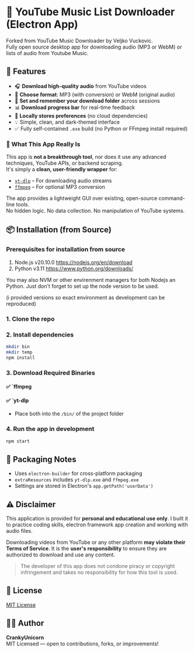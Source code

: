 # 🎵 YouTube Music List Downloader (Electron App)
    
Forked from YouTube Music Downloader by Veljko Vuckovic.  
Fully open source desktop app for downloading audio (MP3 or WebM) or lists of audio from Youtube Music.


## 🚀 Features

- 🎧 **Download high-quality audio** from YouTube videos
- 🎵 **Choose format**: MP3 (with conversion) or WebM (original audio)
- 📁 **Set and remember your download folder** across sessions
- 📊 **Download progress bar** for real-time feedback
- 💾 **Locally stores preferences** (no cloud dependencies)
- 💡 Simple, clean, and dark-themed interface
- ✅ Fully self-contained `.exe` build (no Python or FFmpeg install required)


### 🧩 What This App Really Is

This app is **not a breakthrough tool**, nor does it use any advanced techniques, YouTube APIs, or backend scraping.  
It's simply a **clean, user-friendly wrapper** for:

- [`yt-dlp`](https://github.com/yt-dlp/yt-dlp) – For downloading audio streams  
- [`ffmpeg`](https://ffmpeg.org/) – For optional MP3 conversion

The app provides a lightweight GUI over existing, open-source command-line tools.  
No hidden logic. No data collection. No manipulation of YouTube systems.


## 📦 Installation (from Source)

### Prerequisites for installation from source

1. Node.js v20.10.0 https://nodejs.org/en/download
2. Python v3.11 https://www.python.org/downloads/

You may also NVM or other envirenment managers for both Nodejs an Python.
Just don't forget to set up the node version to be used.

(i provided versions so exact environment as development can be reproduced)

### 1. Clone the repo

### 2. Install dependencies
```bash
mkdir bin
mkdir temp
npm install
```

### 3. Download Required Binaries

#### ✅ `ffmpeg

#### ✅ `yt-dlp  

- Place both into the `/bin/` of the project folder

### 4. Run the app in development
```bash
npm start
```

## 💼 Packaging Notes
- Uses `electron-builder` for cross-platform packaging
- `extraResources` includes `yt-dlp.exe` and `ffmpeg.exe`
- Settings are stored in Electron's `app.getPath('userData')`


## ⚠️ Disclaimer

This application is provided for **personal and educational use only**. I built it to practice coding skills, electron framework app creation and working with audio files.

Downloading videos from YouTube or any other platform **may violate their Terms of Service**. It is the **user's responsibility** to ensure they are authorized to download and use any content.

> The developer of this app does not condone piracy or copyright infringement and takes no responsibility for how this tool is used.


## 📄 License

[MIT License](./LICENSE)


## 👨‍💻 Author

**CrankyUnicorn**  
MIT Licensed — open to contributions, forks, or improvements!

